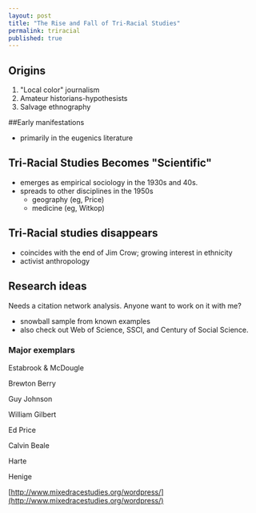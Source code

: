 ```yaml
---
layout: post
title: "The Rise and Fall of Tri-Racial Studies"
permalink: triracial
published: true
---
```



## Origins
1. "Local color" journalism
2. Amateur historians-hypothesists
3. Salvage ethnography

##Early manifestations
- primarily in the eugenics literature

## Tri-Racial Studies Becomes "Scientific"
* emerges as empirical sociology in the 1930s and 40s.
* spreads to other disciplines in the 1950s
  * geography (eg, Price)
  * medicine (eg, Witkop)

## Tri-Racial studies disappears
- coincides with the end of Jim Crow; growing interest in ethnicity
- activist anthropology

## Research ideas

Needs a citation network analysis. Anyone want to work on it with me?
- snowball sample from known examples
- also check out Web of Science, SSCI, and Century of Social Science.

### Major exemplars
Estabrook & McDougle

Brewton Berry

Guy Johnson

William Gilbert

Ed Price

Calvin Beale

Harte

Henige

[http://www.mixedracestudies.org/wordpress/](http://www.mixedracestudies.org/wordpress/)







